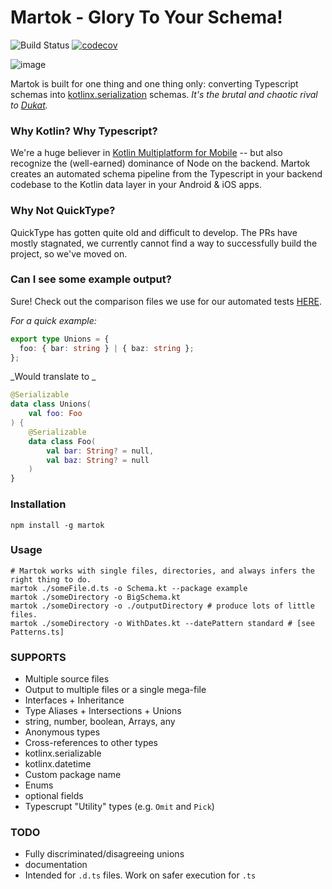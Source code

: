 Martok - Glory To Your Schema!
==
![Build Status](https://github.com/asarazan/martok/actions/workflows/CI.yaml/badge.svg)
[![codecov](https://codecov.io/gh/asarazan/martok/branch/main/graph/badge.svg?token=AAIV2Q9PRS)](https://codecov.io/gh/asarazan/martok)

![image](https://user-images.githubusercontent.com/542872/141661639-3dc8c2e3-d44d-4e56-bed5-7aea1c1f4cb8.png)

Martok is built for one thing and one thing only: converting Typescript schemas into 
[kotlinx.serialization](https://github.com/Kotlin/kotlinx.serialization) 
schemas. *It's the brutal and chaotic rival to [Dukat](https://github.com/Kotlin/dukat).*

### Why Kotlin? Why Typescript?
We're a huge believer in [Kotlin Multiplatform for Mobile](https://kotlinlang.org/lp/mobile/) --
but also recognize the (well-earned) dominance of Node on the backend. Martok creates an automated schema pipeline from the
Typescript in your backend codebase to the Kotlin data layer in your Android & iOS apps.

### Why Not QuickType?
QuickType has gotten quite old and difficult to develop. The PRs have mostly stagnated, 
we currently cannot find a way to successfully build the project, so we've moved on.

### Can I see some example output?
Sure! Check out the comparison files we use for our automated tests [HERE](tests/comparisons/single).

_For a quick example:_
```typescript
export type Unions = {
  foo: { bar: string } | { baz: string };
};
```
_Would translate to _
```kotlin
@Serializable
data class Unions(
    val foo: Foo
) {
    @Serializable
    data class Foo(
        val bar: String? = null,
        val baz: String? = null
    )
}
```

### Installation
```shell
npm install -g martok
```

### Usage
```shell 
# Martok works with single files, directories, and always infers the right thing to do.
martok ./someFile.d.ts -o Schema.kt --package example
martok ./someDirectory -o BigSchema.kt
martok ./someDirectory -o ./outputDirectory # produce lots of little files.
martok ./someDirectory -o WithDates.kt --datePattern standard # [see Patterns.ts]
```

### SUPPORTS
* Multiple source files
* Output to multiple files or a single mega-file
* Interfaces + Inheritance
* Type Aliases + Intersections + Unions
* string, number, boolean, Arrays, any
* Anonymous types
* Cross-references to other types
* kotlinx.serializable
* kotlinx.datetime
* Custom package name
* Enums
* optional fields
* Typescrupt "Utility" types (e.g. `Omit` and `Pick`)

### TODO
* Fully discriminated/disagreeing unions
* documentation
* Intended for `.d.ts` files. Work on safer execution for `.ts` 
